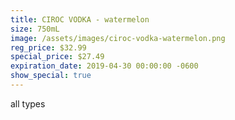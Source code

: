 ```yaml
---
title: CIROC VODKA - watermelon
size: 750mL
image: /assets/images/ciroc-vodka-watermelon.png
reg_price: $32.99
special_price: $27.49
expiration_date: 2019-04-30 00:00:00 -0600
show_special: true
---
```


all types